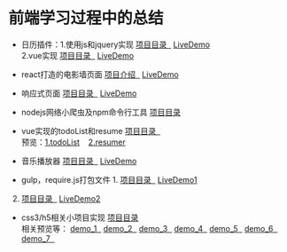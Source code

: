 # 前端学习过程中的总结

* 日历插件：1.使用js和jquery实现 <a href="https://github.com/huglulu/project/tree/master/plugins/datepick" target="_blank">项目目录 &nbsp;</a> <a href="#" target="_blank">LiveDemo</a>    <br>
			2.vue实现    <a href="https://github.com/huglulu/vue_item/tree/master/vue-datepick" target="_blank">项目目录 &nbsp;</a> <a href="https://huglulu.github.io/vue_item/vue-datepick/" target="_blank">LiveDemo</a>   

* react打造的电影墙页面      <a href="#" target="_blank">项目介绍 &nbsp;</a>  <a href="http://win5do.cc/photowall" target="_blank">LiveDemo</a>  

* 响应式页面        <a href="https://github.com/huglulu/project/tree/master/htmls/bootstrap/cube" target="_blank">项目目录 &nbsp;</a> <a href="http://hugliu.com/cube/index.html" target="_blank">LiveDemo</a> 

* nodejs网络小爬虫及npm命令行工具  <a href="https://github.com/huglulu/node_learn" target="_blank">项目目录</a>

* vue实现的todoList和resume <a href="https://github.com/huglulu/vue_item" target="_blank">项目目录 &nbsp;</a> <br> 
预览：[1.todoList](https://huglulu.github.io/vue_item/todoList/) &nbsp;&nbsp; [2.resumer](https://huglulu.github.io/vue_item/resumer/dist/#/)

* 音乐播放器    <a href="https://github.com/huglulu/project/tree/master/plugins/my-Music" target="_blank">项目目录 &nbsp;</a> <a href="http://hugliu.com/my-Music/index.html#" target="_blank">LiveDemo</a> 

* gulp，require.js打包文件  1. <a href="https://github.com/huglulu/project/tree/master/tools/gulp/demo1" target="_blank">项目目录 &nbsp;</a> <a href="https://huglulu.github.io/project/tools/gulp/demo1/#" target="_blank">LiveDemo1</a>  <br>
2. <a href="https://github.com/huglulu/project/tree/master/htmls/mocksites" target="_blank">项目目录 &nbsp;</a> <a href="http://hugliu.com/mocksites/index.html" target="_blank">LiveDemo2</a> 

* css3/h5相关小项目实现    <a href="https://github.com/huglulu/project/tree/master/specialEffects/CSS3" target="_blank">项目目录</a> <br>
<span>相关预览等：</span> <a href="https://huglulu.github.io/project/specialEffects/CSS3/demo/3d%E6%97%8B%E8%BD%AC/3d.html" target="_blank">demo_1 &nbsp;</a> 
<a href="https://huglulu.github.io/project/specialEffects/CSS3/demo/css3%E7%85%A7%E7%89%87%E5%A2%99/picture.html" target="_blank">demo_2 &nbsp;</a> 
<a href="https://huglulu.github.io/project/specialEffects/CSS3/demo/%E5%9B%BE%E6%96%87%E8%BD%AC%E6%8D%A2/imageDemo.html" target="_blank">demo_3 &nbsp;</a> 
<a href="https://huglulu.github.io/project/specialEffects/CSS3/cookie.html" target="_blank">demo_4 &nbsp;</a> 
<a href="https://huglulu.github.io/project/specialEffects/CSS3/rotate.html" target="_blank">demo_5 &nbsp;</a> 
<a href="https://huglulu.github.io/project/specialEffects/CSS3/CSS3/css_drag.html" target="_blank">demo_6 &nbsp;</a> 
<a href="https://huglulu.github.io/project/specialEffects/fullpage/fullpage.html" target="_blank">demo_7 &nbsp;</a> 




